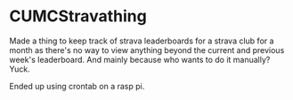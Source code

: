 # CUMCStravathing 
Made a thing to keep track of strava leaderboards for a strava club for a month as there's no way to view anything beyond the current and previous week's leaderboard. And mainly because who wants to do it manually? Yuck.

Ended up using crontab on a rasp pi.
